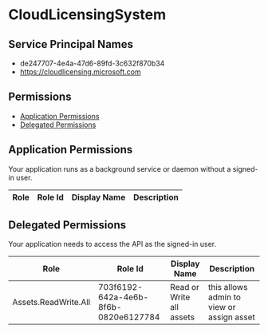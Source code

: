 # CloudLicensingSystem
## Service Principal Names
- de247707-4e4a-47d6-89fd-3c632f870b34
- https://cloudlicensing.microsoft.com

 ## Permissions
- [Application Permissions](#application-permissions)
- [Delegated Permissions](#delegated-permissions)

## Application Permissions
Your application runs as a background service or daemon without a signed-in user.

| Role | Role Id | Display Name | Description |
|---|---|---|---|

## Delegated Permissions
Your application needs to access the API as the signed-in user. 

| Role | Role Id | Display Name | Description |
|---|---|---|---|
| Assets.ReadWrite.All | 703f6192-642a-4e6b-8f6b-0820e6127784 | Read or Write all assets | this allows admin to view or assign asset |

